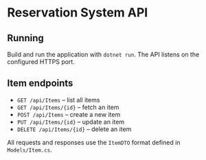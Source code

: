 # Reservation System API


## Running

Build and run the application with `dotnet run`. The API listens on the configured HTTPS port.


## Item endpoints

- `GET /api/Items` – list all items
- `GET /api/Items/{id}` – fetch an item
- `POST /api/Items` – create a new item
- `PUT /api/Items/{id}` – update an item
- `DELETE /api/Items/{id}` – delete an item

All requests and responses use the `ItemDTO` format defined in `Models/Item.cs`.

